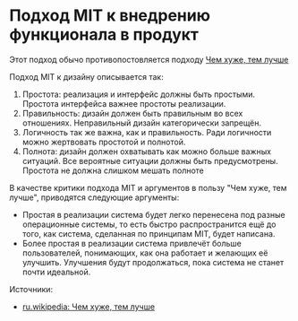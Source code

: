 # Подход MIT к внедрению функционала в продукт

Этот подход обычо противопостовляется подходу [Чем хуже, тем лучше](worse-is-better.md)

Подход MIT к дизайну описывается так:

1. Простота: реализация и интерфейс должны быть простыми. Простота интерфейса важнее простоты реализации.
2. Правильность: дизайн должен быть правильным во всех отношениях. Неправильный дизайн категорически запрещён.
3. Логичность так же важна, как и правильность. Ради логичности можно жертвовать простотой и полнотой.
4. Полнота: дизайн должен охватывать как можно больше важных ситуаций. Все вероятные ситуации должны быть предусмотрены. Простота не должна слишком мешать полноте


В качестве критики подхода MIT и аргументов в пользу "Чем хуже, тем лучше", приводятся следующие аргументы:

- Простая в реализации система будет легко перенесена под разные операционные системы, то есть быстро распространится ещё до того, как система, сделанная по принципам MIT, будет написана. 
- Более простая в реализации система привлечёт больше пользователей, понимающих, как она работает и желающих её улучшить. Улучшения будут продолжаться, пока система не станет почти идеальной. 

Источники:

- [ru.wikipedia: Чем хуже, тем лучше](https://ru.wikipedia.org/wiki/Чем_хуже,_тем_лучше)